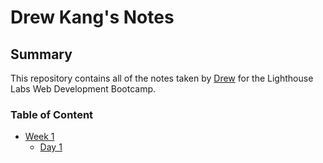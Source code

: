 # Drew Kang's Notes

## Summary

This repository contains all of the notes taken by [Drew](https://github.com/KangerDrew) for the Lighthouse Labs Web Development Bootcamp.


### Table of Content

* [Week 1](/Week_1)
  * [Day 1](/Week_1/Day_1)


